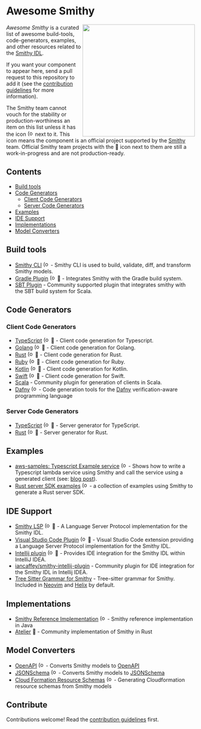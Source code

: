 # Awesome Smithy

[<img src="smithy.svg" align="right" width="300">](https://smithy.io)

*Awesome Smithy* is a curated list of awesome build-tools, code-generators, examples, and other resources related to
the [Smithy IDL](https://github.com/awslabs/smithy).

If you want your component to appear here, send a pull request to this repository to add it (see the [contribution
guidelines](CONTRIBUTING.md) for more information).

The Smithy team cannot vouch for the stability or production-worthiness an item on this list unless it has the icon
<img src="smithy-favicon.png" alt="(official)" title="Smithy Official" height="16px"> next to it. This icon means the
component is an official project supported by the [Smithy](https://github.com/smithy-io) team.
Official Smithy team projects with the 🚧 icon next to them are still a work-in-progress and are not production-ready.


## Contents
* [Build tools](#build-tools)
* [Code Generators](#code-generators)
    * [Client Code Generators](#client-code-generators)
    * [Server Code Generators](#server-code-generators)
* [Examples](#examples)
* [IDE Support](#ide-support)
* [Implementations](#implementations)
* [Model Converters](#model-converters)

## Build tools
* [Smithy CLI](https://github.com/awslabs/smithy/tree/main/smithy-cli) <img src="smithy-favicon.png" alt="(official)" title="Smithy Official" height="16px"> - Smithy CLI is used to build, validate, diff, and transform Smithy models.
* [Gradle Plugin](https://github.com/awslabs/smithy-gradle-plugin) <img src="smithy-favicon.png" alt="(official)" title="Smithy Official" height="16px"> 🚧 - Integrates Smithy with the Gradle build system.
* [SBT Plugin](https://disneystreaming.github.io/smithy4s/docs/overview/sbt) - Community supported plugin that integrates smithy with the SBT build system for Scala.

## Code Generators
### Client Code Generators
* [TypeScript](https://github.com/awslabs/smithy-typescript) <img src="smithy-favicon.png" alt="(official)" title="Smithy Official" height="16px"> 🚧 - Client code generation for Typescript.
* [Golang](https://github.com/awslabs/smithy-go) <img src="smithy-favicon.png" alt="(official)" title="Smithy Official" height="16px"> 🚧 - Client code generation for Golang.
* [Rust](https://github.com/awslabs/smithy-rs) <img src="smithy-favicon.png" alt="(official)" title="Smithy Official" height="16px"> 🚧 - Client code generation for Rust.
* [Ruby](https://github.com/awslabs/smithy-ruby) <img src="smithy-favicon.png" alt="(official)" title="Smithy Official" height="16px"> 🚧 - Client code generation for Ruby.
* [Kotlin](https://github.com/awslabs/smithy-kotlin) <img src="smithy-favicon.png" alt="(official)" title="Smithy Official" height="16px"> 🚧 - Client code generation for Kotlin.
* [Swift](https://github.com/awslabs/smithy-swift) <img src="smithy-favicon.png" alt="(official)" title="Smithy Official" height="16px"> 🚧 - Client code generation for Swift.
* [Scala](https://github.com/disneystreaming/smithy4s) - Community plugin for generation of clients in Scala.
* [Dafny](https://github.com/awslabs/smithy-dafny) <img src="smithy-favicon.png" alt="(official)" title="Smithy Official" height="16px"> - Code generation tools for the [Dafny](https://dafny.org/) verification-aware programming language 

### Server Code Generators
* [TypeScript](https://github.com/awslabs/smithy-typescript) <img src="smithy-favicon.png" alt="(official)" title="Smithy Official" height="16px"> 🚧 - Server generator for TypeScript.
* [Rust](https://github.com/awslabs/smithy-rs) <img src="smithy-favicon.png" alt="(official)" title="Smithy Official" height="16px"> 🚧 - Server generator for Rust.

## Examples
* [aws-samples: Typescript Example service](https://github.com/aws-samples/smithy-server-generator-typescript-sample) <img src="smithy-favicon.png" alt="(official)" title="Smithy Official" height="16px"> - Shows how to write a Typescript lambda service using Smithy and call the service using a generated client (see: [blog post](https://aws.amazon.com/blogs/devops/smithy-server-and-client-generator-for-typescript/)).
* [Rust server SDK examples](https://github.com/awslabs/smithy-rs/tree/main/examples) <img src="smithy-favicon.png" alt="(official)" title="Smithy Official" height="16px"> - a collection of examples using Smithy to generate a Rust server SDK.

## IDE Support
* [Smithy LSP](https://github.com/awslabs/smithy-language-server) <img src="smithy-favicon.png" alt="(official)" title="Smithy Official" height="16px"> 🚧 - A Language Server Protocol implementation for the Smithy IDL.
* [Visual Studio Code Plugin](https://github.com/awslabs/smithy-vscode) <img src="smithy-favicon.png" alt="(official)" title="Smithy Official" height="16px"> 🚧 - Visual Studio Code extension providing a Language Server Protocol implementation for the Smithy IDL.
* [Intellij plugin](https://github.com/awslabs/smithy-intellij) <img src="smithy-favicon.png" alt="(official)" title="Smithy Official" height="16px"> 🚧 - Provides IDE integration for the Smithy IDL within IntelliJ IDEA.
* [iancaffey/smithy-intellij-plugin](https://github.com/iancaffey/smithy-intellij-plugin) - Community plugin for IDE integration for the Smithy IDL in Intellij IDEA.
* [Tree Sitter Grammar for Smithy](https://github.com/indoorvivants/tree-sitter-smithy) - Tree-sitter grammar for Smithy. Included in [Neovim](https://github.com/nvim-treesitter/nvim-treesitter) and [Helix](https://docs.helix-editor.com/) by default.

## Implementations
* [Smithy Reference Implementation](https://github.com/awslabs/smithy) <img src="smithy-favicon.png" alt="(official)" title="Smithy Official" height="16px"> - Smithy reference implementation in Java
* [Atelier](https://github.com/johnstonskj/rust-atelier) 🚧 - Community implementation of Smithy in Rust

## Model Converters
* [OpenAPI](https://smithy.io/2.0/guides/converting-to-openapi.html#smithy-to-openapi) <img src="smithy-favicon.png" alt="(official)" title="Smithy Official" height="16px"> - Converts Smithy models to [OpenAPI](https://www.openapis.org/)
* [JSONSchema](https://github.com/awslabs/smithy/tree/main/smithy-jsonschema) <img src="smithy-favicon.png" alt="(official)" title="Smithy Official" height="16px"> - Converts Smithy models to [JSONSchema](https://json-schema.org/)
* [Cloud Formation Resource Schemas](https://smithy.io/2.0/guides/generating-cloudformation-resources.html#smithy-to-cloudformation) <img src="smithy-favicon.png" alt="(official)" title="Smithy Official" height="16px"> - Generating Cloudformation resource schemas from Smithy models


## Contribute
Contributions welcome! Read the [contribution guidelines](CONTRIBUTING.md) first.

